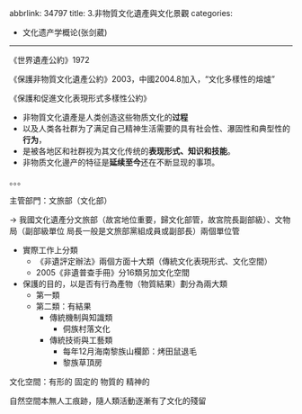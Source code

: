 abbrlink: 34797
title: 3.非物質文化遺產與文化景觀
categories:
  - 文化遗产学概论(张剑葳)
---
《世界遺產公約》1972

《保護非物質文化遺產公約》2003，中國2004.8加入，“文化多樣性的熔爐”

《保護和促進文化表現形式多樣性公約》

- ﻿非物質文化遺產是人类创造这些物质文化的**过程**
- ﻿以及人类各社群为了满足自己精神生活需要的具有社会性、瀑固性和典型性的**行为**，
- ﻿是被各地区和社群视为其文化传统的**表现形式、知识和技能**。
- ﻿非物质文化邊产的特征是**延续至今**还在不断显现的事项。

。。。

主管部門：文旅部（文化部）

→ 我國文化遺產分文旅部（故宮地位重要，歸文化部管，故宮院長副部級）、文物局（副部級單位 局長一般是文旅部黨組成員或副部長）兩個單位管

- 實際工作上分類
	- 《非遺評定辦法》兩個方面十大類（傳統文化表現形式、文化空間）
	- 2005《非遺普查手冊》分16類另加文化空間
- 保護的目的，以是否有行為產物（物質結果）劃分為兩大類
	- 第一類
	- 第二類：有結果
		- 傳統機制與知識類
			- 侗族村落文化
		- 傳統技術與工藝類
			- 每年12月海南黎族山欄節：烤田鼠退毛
			- 黎族草頂房

文化空間：有形的 固定的 物質的 精神的

自然空間本無人工痕跡，隨人類活動逐漸有了文化的殘留